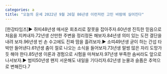 ```yaml
---
categories: a
title: "오늘의 운세 2022년 9월 26일 86년생 이런저런 고민 바람에 실어진다"
---
```

[한강타임즈]▶ 쥐띠48년생 매서운 회초리로 잘못을 잡아주자.60년생 진득한 믿음으로 처음을 지켜내자.72년생 산만한 주변을 정리정돈 해보자.84년생 의미 있는 도전 결단을 내려 보자.96년생 빈 손 수고에도 진짜 땀을 흘려보자.▶ 소띠49년생 굳이 하는 간섭 타박만 들어낸다.61년생 춤이 절로 나오는 소식을 들어보자.73년생 말썽 많은 자리 도망가듯 해야 한다.85년생 이론과 경험으로 시험을 마쳐보자.97년생 부족한 솜씨라도 앞으로 나서보자.▶ 범띠50년생 왠지 서운해도 내일을 기다리자.62년생 눈물과 슬픔은 추억으로 변해진다.7
